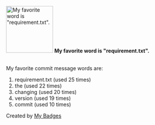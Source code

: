 <img src="https://my-badges.github.io/my-badges/favorite-word.png" alt="My favorite word is &quot;requirement.txt&quot;." title="My favorite word is &quot;requirement.txt&quot;." width="128">
<strong>My favorite word is &quot;requirement.txt&quot;.</strong>
<br><br>

My favorite commit message words are:

1. requirement.txt (used 25 times)
2. the (used 22 times)
3. changing (used 20 times)
4. version (used 19 times)
5. commit (used 10 times)


Created by <a href="https://github.com/my-badges/my-badges">My Badges</a>